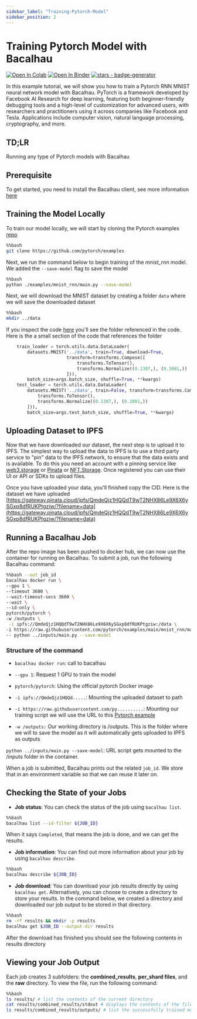 ```yaml
---
sidebar_label: "Training-Pytorch-Model"
sidebar_position: 2
---
```

# Training Pytorch Model with Bacalhau

[![Open In Colab](https://colab.research.google.com/assets/colab-badge.svg)](https://colab.research.google.com/github/bacalhau-project/examples/blob/main/model-training/Training-Tensorflow-Model/index.ipynb)
[![Open In Binder](https://mybinder.org/badge.svg)](https://mybinder.org/v2/gh/bacalhau-project/examples/HEAD?labpath=model-training/Training-Tensorflow-Model/index.ipynb)
[![stars - badge-generator](https://img.shields.io/github/stars/bacalhau-project/bacalhau?style=social)](https://github.com/bacalhau-project/bacalhau)

In this example tutorial, we will show you how to train a Pytorch RNN MNIST neural network model with Bacalhau. PyTorch is a framework developed by Facebook AI Research for deep learning, featuring both beginner-friendly debugging tools and a high-level of customization for advanced users, with researchers and practitioners using it across companies like Facebook and Tesla. Applications include computer vision, natural language processing, cryptography, and more.

## TD;LR

Running any type of Pytorch models with Bacalhau

## Prerequisite

To get started, you need to install the Bacalhau client, see more information [here](https://docs.bacalhau.org/getting-started/installation)


## Training the Model Locally

To train our model locally, we will start by cloning the Pytorch examples [repo](https://github.com/pytorch/examples)


```bash
%%bash
git clone https://github.com/pytorch/examples
```

Next, we run the command below to begin training of the _mnist_rnn_ model. We added the `--save-model` flag to save the model


```bash
%%bash
python ./examples/mnist_rnn/main.py --save-model
```

Next, we will download the MNIST dataset by creating a folder `data` where we will save the downloaded dataset


```bash
%%bash
mkdir ../data
```

If you inspect the code [here](https://github.com/pytorch/examples/blob/main/mnist_rnn/main.py) you'll see the folder referenced in the code. Here is the a small section of the code that references the folder


```python
    train_loader = torch.utils.data.DataLoader(
        datasets.MNIST('../data', train=True, download=True,
                       transform=transforms.Compose([
                           transforms.ToTensor(),
                           transforms.Normalize((0.1307,), (0.3081,))
                       ])),
        batch_size=args.batch_size, shuffle=True, **kwargs)
    test_loader = torch.utils.data.DataLoader(
        datasets.MNIST('../data', train=False, transform=transforms.Compose([
            transforms.ToTensor(),
            transforms.Normalize((0.1307,), (0.3081,))
        ])),
        batch_size=args.test_batch_size, shuffle=True, **kwargs)
```

## Uploading Dataset to IPFS

Now that we have downloaded our dataset, the next step is to upload it to IPFS. The simplest way to upload the data to IPFS is to use a third party service to "pin" data to the IPFS network, to ensure that the data exists and is available. To do this you need an account with a pinning service like [web3.storage](https://web3.storage/) or [Pinata](https://pinata.cloud/) or [NFT.Storage](https://nft.storage/). Once registered you can use their UI or API or SDKs to upload files.

Once you have uploaded your data, you'll finished copy the CID. Here is the dataset we have uploaded [https://gateway.pinata.cloud/ipfs/QmdeQjz1HQQdT9wT2NHX86Le9X6X6ySGxp8dfRUKPtgziw/?filename=data](https://gateway.pinata.cloud/ipfs/QmdeQjz1HQQdT9wT2NHX86Le9X6X6ySGxp8dfRUKPtgziw/?filename=data)


## Running a Bacalhau Job

After the repo image has been pushed to docker hub, we can now use the container for running on Bacalhau. To submit a job, run the following Bacalhau command:


```bash
%%bash --out job_id
bacalhau docker run \
--gpu 1 \
--timeout 3600 \
--wait-timeout-secs 3600 \
--wait \
--id-only \
pytorch/pytorch \
-w /outputs \
 -i ipfs://QmdeQjz1HQQdT9wT2NHX86Le9X6X6ySGxp8dfRUKPtgziw:/data \
-i https://raw.githubusercontent.com/pytorch/examples/main/mnist_rnn/main.py \
-- python ../inputs/main.py --save-model
```

### Structure  of the command

- `bacalhau docker run`: call to bacalhau 

- `--gpu 1`: Request 1 GPU to train the model

- `pytorch/pytorch`: Using the official pytorch Docker image

- `-i ipfs://QmdeQjz1HQQd.....`: Mounting the uploaded dataset to path

- `-i https://raw.githubusercontent.com/py..........`: Mounting our training script we will use the URL to this [Pytorch example](https://github.com/pytorch/examples/blob/main/mnist_rnn/main.py) 

- `-w /outputs:` Our working directory is /outputs. This is the folder where we will to save the model as it will automatically gets uploaded to IPFS as outputs

`python ../inputs/main.py --save-model`: URL script gets mounted to the /inputs folder in the container. 

When a job is submitted, Bacalhau prints out the related `job_id`. We store that in an environment variable so that we can reuse it later on.

## Checking the State of your Jobs

- **Job status**: You can check the status of the job using `bacalhau list`. 


```bash
%%bash
bacalhau list --id-filter ${JOB_ID}
```

When it says `Completed`, that means the job is done, and we can get the results.

- **Job information**: You can find out more information about your job by using `bacalhau describe`.



```bash
%%bash
bacalhau describe ${JOB_ID}
```

- **Job download**: You can download your job results directly by using `bacalhau get`. Alternatively, you can choose to create a directory to store your results. In the command below, we created a directory and downloaded our job output to be stored in that directory.


```bash
%%bash
rm -rf results && mkdir -p results
bacalhau get $JOB_ID --output-dir results
```

After the download has finished you should see the following contents in results directory

## Viewing your Job Output

Each job creates 3 subfolders: the **combined_results**, **per_shard files**, and the **raw** directory. To view the file, run the following command:


```bash
%%bash
ls results/ # list the contents of the current directory 
cat results/combined_results/stdout # displays the contents of the file given to it as a parameter.
ls results/combined_results/outputs/ # list the successfully trained model
```
